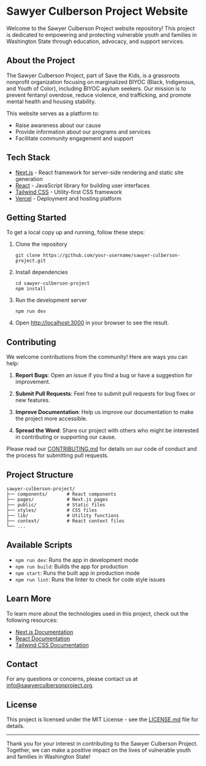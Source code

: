 # Sawyer Culberson Project Website

Welcome to the Sawyer Culberson Project website repository! This project is dedicated to empowering and protecting vulnerable youth and families in Washington State through education, advocacy, and support services.

## About the Project

The Sawyer Culberson Project, part of Save the Kids, is a grassroots nonprofit organization focusing on marginalized BIYOC (Black, Indigenous, and Youth of Color), including BIYOC asylum seekers. Our mission is to prevent fentanyl overdose, reduce violence, end trafficking, and promote mental health and housing stability.

This website serves as a platform to:
- Raise awareness about our cause
- Provide information about our programs and services
- Facilitate community engagement and support

## Tech Stack

- [Next.js](https://nextjs.org/) - React framework for server-side rendering and static site generation
- [React](https://reactjs.org/) - JavaScript library for building user interfaces
- [Tailwind CSS](https://tailwindcss.com/) - Utility-first CSS framework
- [Vercel](https://vercel.com/) - Deployment and hosting platform

## Getting Started

To get a local copy up and running, follow these steps:

1. Clone the repository
   ```
   git clone https://github.com/your-username/sawyer-culberson-project.git
   ```

2. Install dependencies
   ```
   cd sawyer-culberson-project
   npm install
   ```

3. Run the development server
   ```
   npm run dev
   ```

4. Open [http://localhost:3000](http://localhost:3000) in your browser to see the result.

## Contributing

We welcome contributions from the community! Here are ways you can help:

1. **Report Bugs**: Open an issue if you find a bug or have a suggestion for improvement.

2. **Submit Pull Requests**: Feel free to submit pull requests for bug fixes or new features.

3. **Improve Documentation**: Help us improve our documentation to make the project more accessible.

4. **Spread the Word**: Share our project with others who might be interested in contributing or supporting our cause.

Please read our [CONTRIBUTING.md](CONTRIBUTING.md) for details on our code of conduct and the process for submitting pull requests.

## Project Structure

```
sawyer-culberson-project/
├── components/       # React components
├── pages/            # Next.js pages
├── public/           # Static files
├── styles/           # CSS files
├── lib/              # Utility functions
├── context/          # React context files
└── ...
```

## Available Scripts

- `npm run dev`: Runs the app in development mode
- `npm run build`: Builds the app for production
- `npm start`: Runs the built app in production mode
- `npm run lint`: Runs the linter to check for code style issues

## Learn More

To learn more about the technologies used in this project, check out the following resources:

- [Next.js Documentation](https://nextjs.org/docs)
- [React Documentation](https://reactjs.org/docs/getting-started.html)
- [Tailwind CSS Documentation](https://tailwindcss.com/docs)

## Contact

For any questions or concerns, please contact us at info@sawyerculbersonproject.org.

## License

This project is licensed under the MIT License - see the [LICENSE.md](LICENSE.md) file for details.

---

Thank you for your interest in contributing to the Sawyer Culberson Project. Together, we can make a positive impact on the lives of vulnerable youth and families in Washington State!